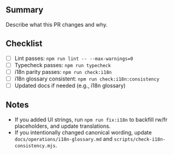 ## Summary

Describe what this PR changes and why.

## Checklist

- [ ] Lint passes: `npm run lint -- --max-warnings=0`
- [ ] Typecheck passes: `npm run typecheck`
- [ ] i18n parity passes: `npm run check:i18n`
- [ ] i18n glossary consistent: `npm run check:i18n:consistency`
- [ ] Updated docs if needed (e.g., i18n glossary)

## Notes

- If you added UI strings, run `npm run fix:i18n` to backfill rw/fr placeholders, and update translations.
- If you intentionally changed canonical wording, update `docs/operations/i18n-glossary.md` and `scripts/check-i18n-consistency.mjs`.
